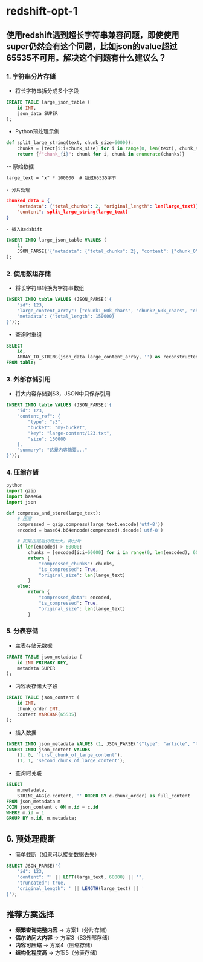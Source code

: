 # redshift-opt-1

## 使用redshift遇到超长字符串兼容问题，即使使用super仍然会有这个问题，比如json的value超过65535不可用。解决这个问题有什么建议么？
### 1. 字符串分片存储
- 将长字符串拆分成多个字段
```sql
CREATE TABLE large_json_table (
    id INT,
    json_data SUPER
);
```
- Python预处理示例
```py
def split_large_string(text, chunk_size=60000):
    chunks = [text[i:i+chunk_size] for i in range(0, len(text), chunk_size)]
    return {f"chunk_{i}": chunk for i, chunk in enumerate(chunks)}
```
-- 原始数据
```txt
large_text = "x" * 100000  # 超过65535字节
```
    - 分片处理
```json
chunked_data = {
    "metadata": {"total_chunks": 2, "original_length": len(large_text)},
    "content": split_large_string(large_text)
}
```
    - 插入Redshift
```sql
INSERT INTO large_json_table VALUES (
    1, 
    JSON_PARSE('{"metadata": {"total_chunks": 2}, "content": {"chunk_0": "...", "chunk_1": "..."}}')
);
```

### 2. 使用数组存储
- 将长字符串转换为字符串数组
```sql
INSERT INTO table VALUES (JSON_PARSE('{
    "id": 123,
    "large_content_array": ["chunk1_60k_chars", "chunk2_60k_chars", "chunk3_remaining"],
    "metadata": {"total_length": 150000}
}'));
```
- 查询时重组
```sql
SELECT 
    id,
    ARRAY_TO_STRING(json_data.large_content_array, '') as reconstructed_text
FROM table;
```

### 3. 外部存储引用
- 将大内容存储到S3，JSON中只保存引用
```sql
INSERT INTO table VALUES (JSON_PARSE('{
    "id": 123,
    "content_ref": {
        "type": "s3",
        "bucket": "my-bucket",
        "key": "large-content/123.txt",
        "size": 150000
    },
    "summary": "这是内容摘要..."
}'));
```

### 4. 压缩存储
```py
python
import gzip
import base64
import json

def compress_and_store(large_text):
    # 压缩
    compressed = gzip.compress(large_text.encode('utf-8'))
    encoded = base64.b64encode(compressed).decode('utf-8')
    
    # 如果压缩后仍然太大，再分片
    if len(encoded) > 60000:
        chunks = [encoded[i:i+60000] for i in range(0, len(encoded), 60000)]
        return {
            "compressed_chunks": chunks,
            "is_compressed": True,
            "original_size": len(large_text)
        }
    else:
        return {
            "compressed_data": encoded,
            "is_compressed": True,
            "original_size": len(large_text)
        }
```

### 5. 分表存储
- 主表存储元数据
```sql
CREATE TABLE json_metadata (
    id INT PRIMARY KEY,
    metadata SUPER
);
```
- 内容表存储大字段
```sql
CREATE TABLE json_content (
    id INT,
    chunk_order INT,
    content VARCHAR(65535)
);
```
- 插入数据
```sql
INSERT INTO json_metadata VALUES (1, JSON_PARSE('{"type": "article", "title": "..."}'));
INSERT INTO json_content VALUES 
    (1, 0, 'first_chunk_of_large_content'),
    (1, 1, 'second_chunk_of_large_content');
```
- 查询时关联
```sql
SELECT 
    m.metadata,
    STRING_AGG(c.content, '' ORDER BY c.chunk_order) as full_content
FROM json_metadata m
JOIN json_content c ON m.id = c.id
WHERE m.id = 1
GROUP BY m.id, m.metadata;
```

## 6. 预处理截断
- 简单截断（如果可以接受数据丢失）
```sql
SELECT JSON_PARSE('{
    "id": 123,
    "content": "' || LEFT(large_text, 60000) || '",
    "truncated": true,
    "original_length": ' || LENGTH(large_text) || '
}');
```

## 推荐方案选择
- **频繁查询完整内容** → 方案1（分片存储）
- **偶尔访问大内容** → 方案3（S3外部存储）
- **内容可压缩** → 方案4（压缩存储）
- **结构化程度高** → 方案5（分表存储）

